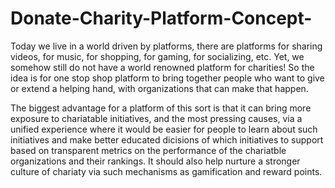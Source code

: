 # Donate-Charity-Platform-Concept-

Today we live in a world driven by platforms, there are platforms for sharing videos, for music, for shopping, for gaming, for socializing, etc. Yet, we somehow still do not have a world renowned platform for charities! So the idea is for one stop shop platform to bring together people who want to give or extend a helping hand, with organizations that can make that happen.

The biggest advantage for a platform of this sort is that it can bring more exposure to chariatable initiatives, and the most pressing causes, via a unified experience where it would be easier for people to learn about such initiatives and make better educated dicisions of which initiatives to support based on transparent metrics on the performance of the chariatble organizations and their rankings. It should also help nurture a stronger culture of chariaty via such mechanisms as gamification and reward points.
